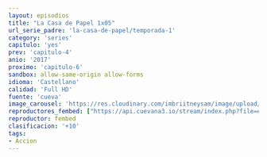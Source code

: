 ```yaml
---
layout: episodios
title: "La Casa de Papel 1x05"
url_serie_padre: 'la-casa-de-papel/temporada-1'
category: 'series'
capitulo: 'yes'
prev: 'capitulo-4'
anio: '2017'
proximo: 'capitulo-6'
sandbox: allow-same-origin allow-forms
idioma: 'Castellano'
calidad: 'Full HD'
fuente: 'cueva'
image_carousel: 'https://res.cloudinary.com/imbriitneysam/image/upload/v1546638640/casa-papel-1-poster-min.jpg'
reproductores_fembed: ["https://api.cuevana3.io/stream/index.php?file=ek5lbm9xYWNrS0xYMTZLa2xNbkdvY3ZTb3BtZng4TGp6ZFpobGFMUGtPSFQxYWFYWU1QUDFORGNwcVpnbEplc2xaTnJZSlRTMGViVTBxZGdsdEhPb3RqWGFXWnBtcFNsbHNKMmM0YTJ3THVvd29aaVpNR21vNW5DaFhlSndaU2gwZE5uVmFuRHpkekkwbmVYcHNiR3JaV1lhMlZwbXBTbG1aaHlvcUxWMWRMWTNLT1hjTlhHNWMzSQ","Castellano","https://jplayer.club/v/yx7gkiew86mnz6e","Castellano","https://gdriveplayer.me/embed2.php?link=VV609zInsKtR7SBR%252FL%252FkmgtxstJSaIGWWsZxNNKMNLKC4IJCc4svVP58XJ%252F5YZ9V2Qeasw4r%252FpCOLihm3mlWK2viXr9t0zkDx0foIlsLmfi0TbXmbuNi3uaGqLX3PqmoDeontdyqR%252B%252BaltgNdXAlvaZwo2CWIZUAtZIWTgFXbhvVQHq5nESz4gp%252BS5yOSVysbfj%252B4PYoVEqmLVrMILmnAy","Castellano"]
reproductor: fembed
clasificacion: '+10'
tags:
- Accion
---
```












